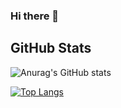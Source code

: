 ### Hi there 👋

## GitHub Stats

![Anurag's GitHub stats](https://github-readme-stats.vercel.app/api?username=mundalo&show_icons=true&theme=github_dark)

[![Top Langs](https://github-readme-stats.vercel.app/api/top-langs/?username=mundalo&layout=compact)](https://github.com/anuraghazra/github-readme-stats)

<!--
**mundalo/mundalo** is a ✨ _special_ ✨ repository because its `README.md` (this file) appears on your GitHub profile.

Here are some ideas to get you started:

- 🔭 I’m currently working on ...
- 🌱 I’m currently learning ...
- 👯 I’m looking to collaborate on ...
- 🤔 I’m looking for help with ...
- 💬 Ask me about ...
- 📫 How to reach me: ...
- 😄 Pronouns: ...
- ⚡ Fun fact: ...
-->
